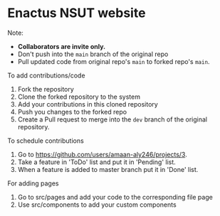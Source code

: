 # Enactus NSUT website

Note: 
- **Collaborators are invite only.**
- Don't push into the `main` branch of the original repo
- Pull updated code from original repo's `main` to forked repo's `main`.

To add contributions/code

1. Fork the repository
2. Clone the forked repository to the system
3. Add your contributions in this cloned repository
4. Push you changes to the forked repo
5. Create a Pull request to merge into the  `dev` branch of the original repository.

To schedule contributions

1. Go to https://github.com/users/amaan-aly246/projects/3.
2. Take a feature in 'ToDo' list and put it in 'Pending' list.
3. When a feature is added to master branch put it in 'Done' list.

For adding pages

1. Go to src/pages and add your code to the corresponding file page
2. Use src/components to add your custom components
